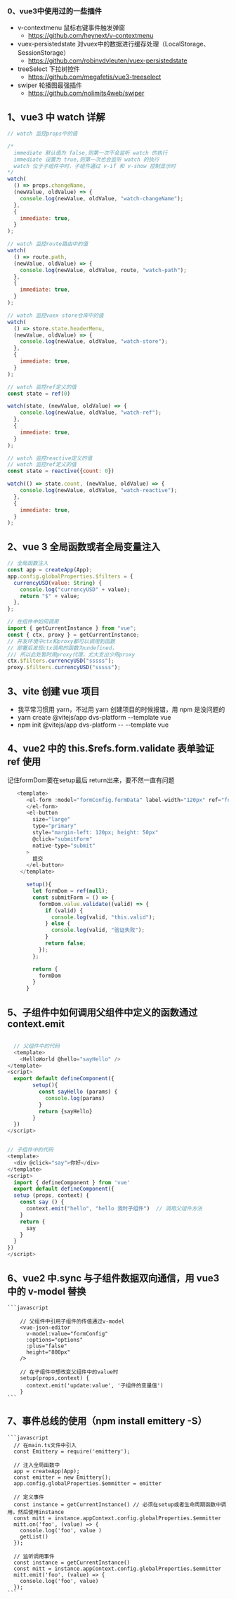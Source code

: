 
### 0、vue3中使用过的一些插件
- v-contextmenu 鼠标右键事件触发弹窗 
  - https://github.com/heynext/v-contextmenu
- vuex-persistedstate 对vuex中的数据进行缓存处理（LocalStorage、SessionStorage） 
  - https://github.com/robinvdvleuten/vuex-persistedstate
- treeSelect 下拉树控件
  - https://github.com/megafetis/vue3-treeselect
- swiper 轮播图最强插件
  - https://github.com/nolimits4web/swiper

## 1、vue3 中 watch 详解

```javascript
// watch 监控props中的值

/*
  immediate 默认值为 false,则第一次不会监听 watch 的执行
  immediate 设置为 true,则第一次也会监听 watch 的执行
  watch 位于子组件中时，子组件通过 v-if 和 v-show 控制显示时
*/
watch(
  () => props.changeName,
  (newValue, oldValue) => {
    console.log(newValue, oldValue, "watch-changeName");
  },
  {
    immediate: true,
  }
);

// watch 监控route路由中的值
watch(
  () => route.path,
  (newValue, oldValue) => {
    console.log(newValue, oldValue, route, "watch-path");
  },
  {
    immediate: true,
  }
);

// watch 监控vuex store仓库中的值
watch(
  () => store.state.headerMenu,
  (newValue, oldValue) => {
    console.log(newValue, oldValue, "watch-store");
  },
  {
    immediate: true,
  }
);

// watch 监控ref定义的值
const state = ref(0)

watch(state, (newValue, oldValue) => {
    console.log(newValue, oldValue, "watch-ref");
  },
  {
    immediate: true,
  }
);

// watch 监控reactive定义的值
// watch 监控ref定义的值
const state = reactive({count: 0})

watch(() => state.count, (newValue, oldValue) => {
    console.log(newValue, oldValue, "watch-reactive");
  },
  {
    immediate: true,
  }
);
```

## 2、vue 3 全局函数或者全局变量注入

```javascript
// 全局函数注入
const app = createApp(App);
app.config.globalProperties.$filters = {
  currencyUSD(value: String) {
    console.log("currencyUSD" + value);
    return "$" + value;
  },
};

// 在组件中如何调用
import { getCurrentInstance } from "vue";
const { ctx, proxy } = getCurrentInstance;
// 开发环境中ctx和proxy都可以调用到函数
// 部署后发现ctx调用的函数为undefined，
/// 所以此处暂时用proxy代理，尤大支出少用proxy
ctx.$filters.currencyUSD("sssss");
proxy.$filters.currencyUSD("sssss");
```

## 3、vite 创建 vue 项目

- 我平常习惯用 yarn，不过用 yarn 创建项目的时候报错，用 npm 是没问题的
- yarn create @vitejs/app dvs-platform --template vue
- npm init @vitejs/app dvs-platform -- --template vue

## 4、vue2 中的 this.$refs.form.validate 表单验证 ref 使用
  记住formDom要在setup最后 return出来，要不然一直有问题
```javascript
   <template>
      <el-form :model="formConfig.formData" label-width="120px" ref="formDom">
      </el-form>
      <el-button
        size="large"
        type="primary"
        style="margin-left: 120px; height: 50px"
        @click="submitForm"
        native-type="submit"
      >
        提交
      </el-button>
    </template>

      setup(){
        let formDom = ref(null);
        const submitForm = () => {
          formDom.value.validate((valid) => {
            if (valid) {
              console.log(valid, "this.valid");
            } else {
              console.log(valid, "验证失败");
            }
            return false;
          });
        };

        return {
          formDom
        }
      }
```

## 5、子组件中如何调用父组件中定义的函数通过 context.emit

```javascript

  // 父组件中的代码
  <template>
    <HelloWorld @hello="sayHello" />
</template>
<script>
  export default defineComponent({
        setup(){
          const sayHello (params) {
            console.log(params)
          }
          return {sayHello}
        }
  })
</script>


// 子组件中的代码
<template>
  <div @click="say">你好</div>
</template>
<script>
  import { defineComponent } from 'vue'
  export default defineComponent({
  setup (props, context) {
    const say () {
      context.emit("hello", "hello 我时子组件")  // 调用父组件方法
    }
    return {
      say
    }
  }
})
</script>
```

## 6、vue2 中.sync 与子组件数据双向通信，用 vue3 中的 v-model 替换

    ```javascript

        // 父组件中引用子组件的传值通过v-model
        <vue-json-editor
          v-model:value="formConfig"
          :options="options"
          :plus="false"
          height="800px"
        />

        // 在子组件中想改变父组件中的value时
        setup(props,context) {
          context.emit('update:value', '子组件的变量值')
        }
    ```

## 7、事件总线的使用（npm install emittery -S）
    ```javascript
      // 在main.ts文件中引入
      const Emittery = require('emittery');

      // 注入全局函数中
      app = createApp(App);
      const emitter = new Emittery();
      app.config.globalProperties.$emmitter = emitter

      // 定义事件
      const instance = getCurrentInstance() // 必须在setup或者生命周期函数中调用，然后使用instance
      const mitt = instance.appContext.config.globalProperties.$emmitter
      mitt.on('foo', (value) => {
        console.log('foo', value )
        getList()
      });

      // 监听调用事件
      const instance = getCurrentInstance()
      const mitt = instance.appContext.config.globalProperties.$emmitter
      mitt.emit('foo', (value) => {
        console.log('foo', value)
      });
    ```
